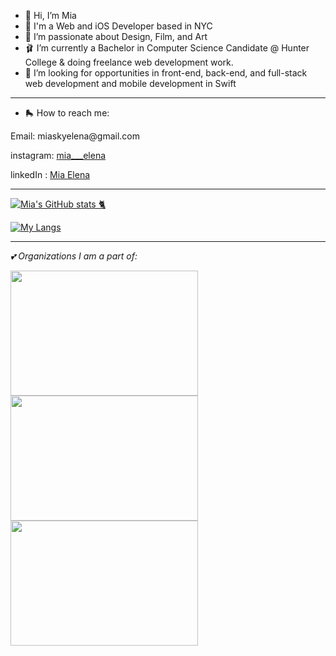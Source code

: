 
- 🎀 Hi, I’m Mia
- 🦩 I'm a Web and iOS Developer based in NYC
- 💮 I’m passionate about Design, Film, and Art 
- 🩰  I’m currently a Bachelor in Computer Science Candidate @ Hunter College & doing freelance web development work.
- 📱 I’m looking for opportunities in front-end, back-end, and full-stack web development and mobile development in Swift 

<hr>

- 🛼 How to reach me: 
<p>Email: miaskyelena@gmail.com</p>
<p>instagram: <a href="https://www.instagram.com/mia___elena/">mia___elena</a></p>
<p>linkedIn : <a href="https://www.linkedin.com/in/miaelena/">Mia Elena</a></p>

<hr>

[![Mia's GitHub stats 🐈](https://github-readme-stats.vercel.app/api?username=miaskyelena&theme=nightowl&show_icons=true)]([https://github.com/anuraghazra/github-readme-stats](https://github.com/miaskyelena))

[![My Langs](https://github-readme-stats.vercel.app/api/top-langs/?username=miaskyelena)](https://github.com/miaskyelena/github-readme-stats)


<hr>
<p><em>💕 Organizations I am a part of:</em></p>

<img src= "https://www.hyperakt.com/assets/images/girls-who-code-annual-report-2021-2/GWC-Card-Assets-1.png" width="300" 
     height="200">
<img src= "https://blog.codepath.org/wp-content/uploads/2020/06/Screen-Shot-2020-06-01-at-2.53.50-PM-1024x574.png" width="300" 
     height="200">
 <img src="https://static.wixstatic.com/media/a5019e_3f162defb3ab47a98c20208cf424e3c9~mv2.png/v1/fit/w_2500,h_1330,al_c/a5019e_3f162defb3ab47a98c20208cf424e3c9~mv2.png" width="300" height="200">
     

<!---
miaskyelena/miaskyelena is a ✨ special ✨ repository because its `README.md` (this file) appears on your GitHub profile.
You can click the Preview link to take a look at your changes.
--->
